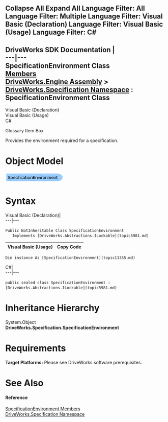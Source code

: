        

 Collapse All Expand All  Language Filter: All  Language Filter: Multiple  Language Filter: Visual Basic (Declaration) Language Filter: Visual Basic (Usage) Language Filter: C#  
---  
DriveWorks SDK Documentation  |   
---|---  
SpecificationEnvironment Class   
[Members](topic11356.md)   
[DriveWorks.Engine Assembly](topic2156.md) > [DriveWorks.Specification Namespace](topic10764.md) : SpecificationEnvironment Class  
---  
  
Visual Basic (Declaration)    
Visual Basic (Usage)    
C# 

Glossary Item Box

Provides the environment required for a specification. 

# Object Model

![](dotnetdiagramimages/image576.png)

# Syntax

Visual Basic (Declaration)|   
---|---  
      
    
    Public NotInheritable Class SpecificationEnvironment 
       Implements [DriveWorks.Abstractions.ILockable](topic5981.md)   
  
Visual Basic (Usage)| Copy Code  
---|---  
      
    
    Dim instance As [SpecificationEnvironment](topic11355.md)  
  
C#|   
---|---  
      
    
    public sealed class SpecificationEnvironment : [DriveWorks.Abstractions.ILockable](topic5981.md)    
  
# Inheritance Hierarchy

System.Object  
**DriveWorks.Specification.SpecificationEnvironment**  


# Requirements

**Target Platforms:** Please see DriveWorks software prerequisites.

# See Also

#### Reference

[SpecificationEnvironment Members](topic11356.md)   
[DriveWorks.Specification Namespace](topic10764.md)


